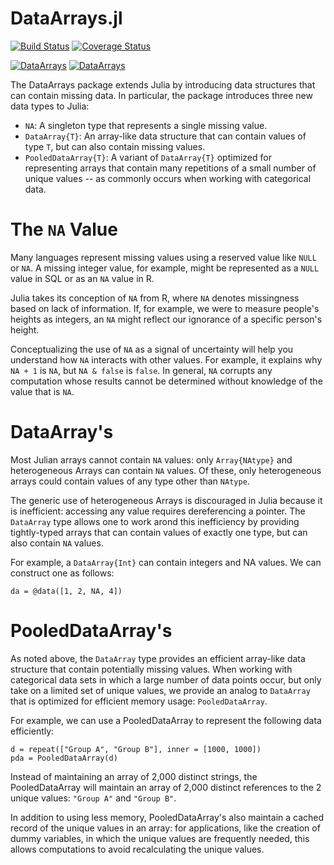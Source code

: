 DataArrays.jl
=============

[![Build Status](https://travis-ci.org/JuliaStats/DataArrays.jl.svg?branch=master)](https://travis-ci.org/JuliaStats/DataArrays.jl)
[![Coverage Status](https://coveralls.io/repos/JuliaStats/DataArrays.jl/badge.svg?branch=master)](https://coveralls.io/r/JuliaStats/DataArrays.jl?branch=master)

[![DataArrays](http://pkg.julialang.org/badges/DataArrays_0.3.svg)](http://pkg.julialang.org/?pkg=DataArrays&ver=0.3)
[![DataArrays](http://pkg.julialang.org/badges/DataArrays_0.4.svg)](http://pkg.julialang.org/?pkg=DataArrays&ver=0.4)

The DataArrays package extends Julia by introducing data structures that can contain missing data. In particular, the package introduces three new data types to Julia:

* `NA`: A singleton type that represents a single missing value.
* `DataArray{T}`: An array-like data structure that can contain values of type `T`, but can also contain missing values.
* `PooledDataArray{T}`: A variant of `DataArray{T}` optimized for representing arrays that contain many repetitions of a small number of unique values -- as commonly occurs when working with categorical data.

# The `NA` Value

Many languages represent missing values using a reserved value like `NULL` or `NA`. A missing integer value, for example, might be represented as a `NULL` value in SQL or as an `NA` value in R.

Julia takes its conception of `NA` from R, where `NA` denotes missingness based on lack of information. If, for example, we were to measure people's heights as integers, an `NA` might reflect our ignorance of a specific person's height.

Conceptualizing the use of `NA` as a signal of uncertainty will help you understand how `NA` interacts with other values. For example, it explains why `NA + 1` is `NA`, but `NA & false` is `false`. In general, `NA` corrupts any computation whose results cannot be determined without knowledge of the value that is `NA`.

# DataArray's

Most Julian arrays cannot contain `NA` values: only `Array{NAtype}` and heterogeneous Arrays can contain `NA` values. Of these, only heterogeneous arrays could contain values of any type other than `NAtype`.

The generic use of heterogeneous Arrays is discouraged in Julia because it is inefficient: accessing any value requires dereferencing a pointer. The `DataArray` type allows one to work arond this inefficiency by providing tightly-typed arrays that can contain values of exactly one type, but can also contain `NA` values.

For example, a `DataArray{Int}` can contain integers and NA values. We can construct one as follows:

	da = @data([1, 2, NA, 4])

# PooledDataArray's

As noted above, the `DataArray` type provides an efficient array-like data structure that contain potentially missing values. When working with categorical data sets in which a large number of data points occur, but only take on a limited set of unique values, we provide an analog to `DataArray` that is optimized for efficient memory usage: `PooledDataArray`.

For example, we can use a PooledDataArray to represent the following data efficiently:

	d = repeat(["Group A", "Group B"], inner = [1000, 1000])
	pda = PooledDataArray(d)

Instead of maintaining an array of 2,000 distinct strings, the PooledDataArray will maintain an array of 2,000 distinct references to the 2 unique values: `"Group A"` and `"Group B"`.

In addition to using less memory, PooledDataArray's also maintain a cached record of the unique values in an array: for applications, like the creation of dummy variables, in which the unique values are frequently needed, this allows computations to avoid recalculating the unique values.
